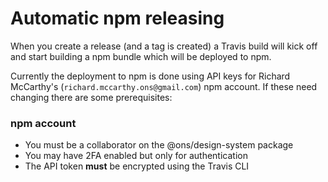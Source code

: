 # Automatic npm releasing

When you create a release (and a tag is created) a Travis build will kick off and start building a npm bundle which will be deployed to npm.

Currently the deployment to npm is done using API keys for Richard McCarthy's (`richard.mccarthy.ons@gmail.com`) npm account. If these need changing there are some prerequisites:

### npm account

- You must be a collaborator on the @ons/design-system package
- You may have 2FA enabled but only for authentication
- The API token **must** be encrypted using the Travis CLI
